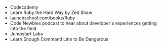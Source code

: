 * Codecademy
* Learn Ruby the Hard Way by Zed Shaw
* launchschool.com/books/Ruby
* Code Newbies podcast to hear about developer's experiences getting into the field
* Jumpstart Labs
* Learn Enough Command Line to Be Dangerous
